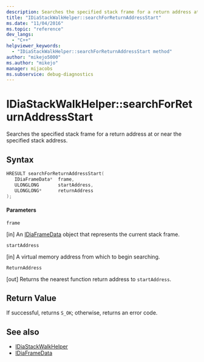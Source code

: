 ```yaml
---
description: Searches the specified stack frame for a return address at or near the specified stack address.
title: "IDiaStackWalkHelper::searchForReturnAddressStart"
ms.date: "11/04/2016"
ms.topic: "reference"
dev_langs:
  - "C++"
helpviewer_keywords:
  - "IDiaStackWalkHelper::searchForReturnAddressStart method"
author: "mikejo5000"
ms.author: "mikejo"
manager: mijacobs
ms.subservice: debug-diagnostics
---
```


# IDiaStackWalkHelper::searchForReturnAddressStart

Searches the specified stack frame for a return address at or near the specified stack address.

## Syntax

```C++
HRESULT searchForReturnAddressStart( 
   IDiaFrameData*  frame,
   ULONGLONG       startAddress,
   ULONGLONG*      returnAddress
);
```

#### Parameters
 `frame`

[in] An [IDiaFrameData](../../debugger/debug-interface-access/idiaframedata.md) object that represents the current stack frame.

 `startAddress`

[in] A virtual memory address from which to begin searching.

 `ReturnAddress`

[out] Returns the nearest function return address to `startAddress`.

## Return Value
 If successful, returns `S_OK`; otherwise, returns an error code.

## See also
- [IDiaStackWalkHelper](../../debugger/debug-interface-access/idiastackwalkhelper.md)
- [IDiaFrameData](../../debugger/debug-interface-access/idiaframedata.md)
